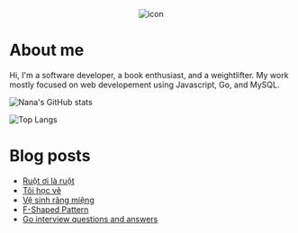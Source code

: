 <p align="center">
 <img width="auto" src="https://res.cloudinary.com/japananh/image/upload/v1638498299/Group_7_ltvipi.png" align="center" alt="icon" />
</p>

# About me

Hi, I'm a software developer, a book enthusiast, and a weightlifter. My work mostly focused on web developement using Javascript, Go, and MySQL.

![Nana's GitHub stats](https://github-readme-stats.vercel.app/api?username=japananh&theme=buefy&show_icons=true)

![Top Langs](https://github-readme-stats.vercel.app/api/top-langs/?username=japananh&layout=compact)

# Blog posts
<!-- BLOG-POST-LIST:START -->
- [Ruột ơi là ruột](https://nanacoder.hashnode.dev/ruot-oi-la-ruot)
- [Tôi học vẽ](https://nanacoder.hashnode.dev/toi-hoc-ve)
- [Vệ sinh răng miệng](https://nanacoder.hashnode.dev/ve-sinh-rang-mieng)
- [F-Shaped Pattern](https://nanacoder.hashnode.dev/f-shaped-pattern)
- [Go interview questions and answers](https://nanacoder.hashnode.dev/go-interview-questions-and-answers)
<!-- BLOG-POST-LIST:END -->
